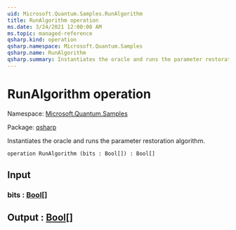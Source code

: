 ```yaml
---
uid: Microsoft.Quantum.Samples.RunAlgorithm
title: RunAlgorithm operation
ms.date: 3/24/2021 12:00:00 AM
ms.topic: managed-reference
qsharp.kind: operation
qsharp.namespace: Microsoft.Quantum.Samples
qsharp.name: RunAlgorithm
qsharp.summary: Instantiates the oracle and runs the parameter restoration algorithm.
---
```


# RunAlgorithm operation

Namespace: [Microsoft.Quantum.Samples](xref:Microsoft.Quantum.Samples)

Package: [qsharp](https://nuget.org/packages/qsharp)


Instantiates the oracle and runs the parameter restoration algorithm.

```qsharp
operation RunAlgorithm (bits : Bool[]) : Bool[]
```


## Input

### bits : [Bool](xref:microsoft.quantum.lang-ref.bool)[]





## Output : [Bool](xref:microsoft.quantum.lang-ref.bool)[]

